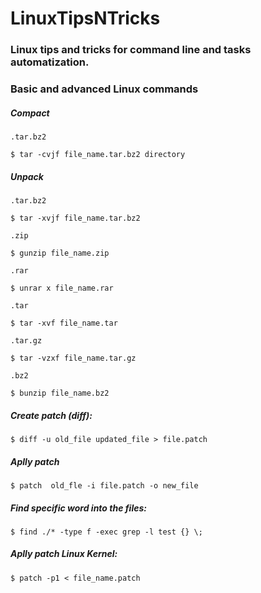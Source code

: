 # LinuxTipsNTricks
### Linux tips and tricks for command line and tasks automatization.
### Basic and advanced Linux commands

##### Compact
```
.tar.bz2

$ tar -cvjf file_name.tar.bz2 directory
```

##### Unpack
```
.tar.bz2

$ tar -xvjf file_name.tar.bz2

.zip

$ gunzip file_name.zip

.rar

$ unrar x file_name.rar

.tar

$ tar -xvf file_name.tar

.tar.gz

$ tar -vzxf file_name.tar.gz

.bz2

$ bunzip file_name.bz2
```

##### Create patch (diff):
```
$ diff -u old_file updated_file > file.patch
```

##### Aplly patch
```
$ patch  old_fle -i file.patch -o new_file
```

##### Find specific word into the files:
```
$ find ./* -type f -exec grep -l test {} \;
```

##### Aplly patch Linux Kernel:
```
$ patch -p1 < file_name.patch
```
